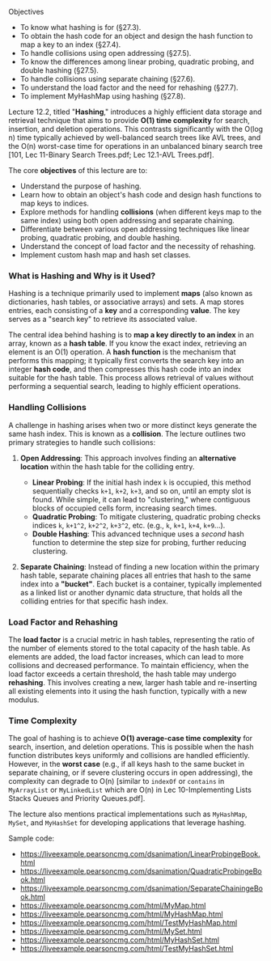
Objectives
- To know what hashing is for (§27.3).
- To obtain the hash code for an object and design the hash function to map a key to an index (§27.4).
- To handle collisions using open addressing (§27.5).
- To know the differences among linear probing, quadratic probing, and double hashing (§27.5).
- To handle collisions using separate chaining (§27.6).
- To understand the load factor and the need for rehashing (§27.7).
- To implement MyHashMap using hashing (§27.8).

Lecture 12.2, titled "**Hashing**," introduces a highly efficient data storage and retrieval technique that aims to provide **O(1) time complexity** for search, insertion, and deletion operations. This contrasts significantly with the O(log n) time typically achieved by well-balanced search trees like AVL trees, and the O(n) worst-case time for operations in an unbalanced binary search tree [101, Lec 11-Binary Search Trees.pdf; Lec 12.1-AVL Trees.pdf].

The core **objectives** of this lecture are to:
*   Understand the purpose of hashing.
*   Learn how to obtain an object's hash code and design hash functions to map keys to indices.
*   Explore methods for handling **collisions** (when different keys map to the same index) using both open addressing and separate chaining.
*   Differentiate between various open addressing techniques like linear probing, quadratic probing, and double hashing.
*   Understand the concept of load factor and the necessity of rehashing.
*   Implement custom hash map and hash set classes.

### What is Hashing and Why is it Used?
Hashing is a technique primarily used to implement **maps** (also known as dictionaries, hash tables, or associative arrays) and sets. A map stores entries, each consisting of a **key** and a corresponding **value**. The key serves as a "search key" to retrieve its associated value.

The central idea behind hashing is to **map a key directly to an index** in an array, known as a **hash table**. If you know the exact index, retrieving an element is an O(1) operation. A **hash function** is the mechanism that performs this mapping; it typically first converts the search key into an integer **hash code**, and then compresses this hash code into an index suitable for the hash table. This process allows retrieval of values without performing a sequential search, leading to highly efficient operations.

### Handling Collisions
A challenge in hashing arises when two or more distinct keys generate the same hash index. This is known as a **collision**. The lecture outlines two primary strategies to handle such collisions:

1.  **Open Addressing**:
    This approach involves finding an **alternative location** within the hash table for the colliding entry.
    *   **Linear Probing**: If the initial hash index `k` is occupied, this method sequentially checks `k+1`, `k+2`, `k+3`, and so on, until an empty slot is found. While simple, it can lead to "clustering," where contiguous blocks of occupied cells form, increasing search times.
    *   **Quadratic Probing**: To mitigate clustering, quadratic probing checks indices `k`, `k+1^2`, `k+2^2`, `k+3^2`, etc. (e.g., `k`, `k+1`, `k+4`, `k+9`...).
    *   **Double Hashing**: This advanced technique uses a *second* hash function to determine the step size for probing, further reducing clustering.

2.  **Separate Chaining**:
    Instead of finding a new location within the primary hash table, separate chaining places all entries that hash to the same index into a **"bucket"**. Each bucket is a container, typically implemented as a linked list or another dynamic data structure, that holds all the colliding entries for that specific hash index.

### Load Factor and Rehashing
The **load factor** is a crucial metric in hash tables, representing the ratio of the number of elements stored to the total capacity of the hash table. As elements are added, the load factor increases, which can lead to more collisions and decreased performance. To maintain efficiency, when the load factor exceeds a certain threshold, the hash table may undergo **rehashing**. This involves creating a new, larger hash table and re-inserting all existing elements into it using the hash function, typically with a new modulus.

### Time Complexity
The goal of hashing is to achieve **O(1) average-case time complexity** for search, insertion, and deletion operations. This is possible when the hash function distributes keys uniformly and collisions are handled efficiently. However, in the **worst case** (e.g., if all keys hash to the same bucket in separate chaining, or if severe clustering occurs in open addressing), the complexity can degrade to O(n) [similar to `indexOf` or `contains` in `MyArrayList` or `MyLinkedList` which are O(n) in Lec 10-Implementing Lists Stacks Queues and Priority Queues.pdf].

The lecture also mentions practical implementations such as `MyHashMap`, `MySet`, and `MyHashSet` for developing applications that leverage hashing.

Sample code: 


- https://liveexample.pearsoncmg.com/dsanimation/LinearProbingeBook.html
- https://liveexample.pearsoncmg.com/dsanimation/QuadraticProbingeBook.html
- https://liveexample.pearsoncmg.com/dsanimation/SeparateChainingeBook.html
- https://liveexample.pearsoncmg.com/html/MyMap.html
- https://liveexample.pearsoncmg.com/html/MyHashMap.html
- https://liveexample.pearsoncmg.com/html/TestMyHashMap.html
- https://liveexample.pearsoncmg.com/html/MySet.html
- https://liveexample.pearsoncmg.com/html/MyHashSet.html
- https://liveexample.pearsoncmg.com/html/TestMyHashSet.html